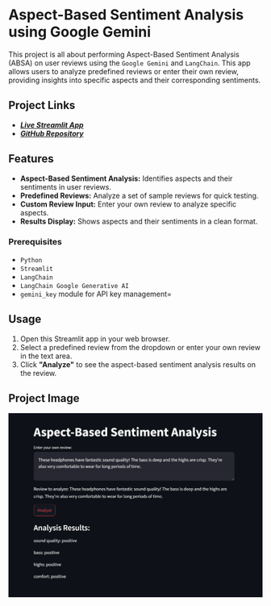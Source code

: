 # Aspect-Based Sentiment Analysis using Google Gemini

This project is all about performing Aspect-Based Sentiment Analysis (ABSA) on user reviews using the `Google Gemini` and `LangChain`. This app allows users to analyze predefined reviews or enter their own review, providing insights into specific aspects and their corresponding sentiments.

## Project Links

- ***[Live Streamlit App](https://aspect-based-sentiment-analysis-mzqqzt2vot8m68qrddggnv.streamlit.app/)***
- ***[GitHub Repository](https://github.com/akshaykumarkona/Aspect-Based-Sentiment-Analysis.git)***

## Features

- **Aspect-Based Sentiment Analysis:** Identifies aspects and their sentiments in user reviews.
- **Predefined Reviews:** Analyze a set of sample reviews for quick testing.
- **Custom Review Input:** Enter your own review to analyze specific aspects.
- **Results Display:** Shows aspects and their sentiments in a clean format.

### Prerequisites

- `Python`
- `Streamlit`
- `LangChain`
- `LangChain Google Generative AI`
- `gemini_key` module for API key management=

## Usage

1. Open this Streamlit app in your web browser.
2. Select a predefined review from the dropdown or enter your own review in the text area.
3. Click **"Analyze"** to see the aspect-based sentiment analysis results on the review.

## Project Image
![Screenshot](https://github.com/akshaykumarkona/Aspect-Based-Sentiment-Analysis/blob/main/ProjectImage.png)
